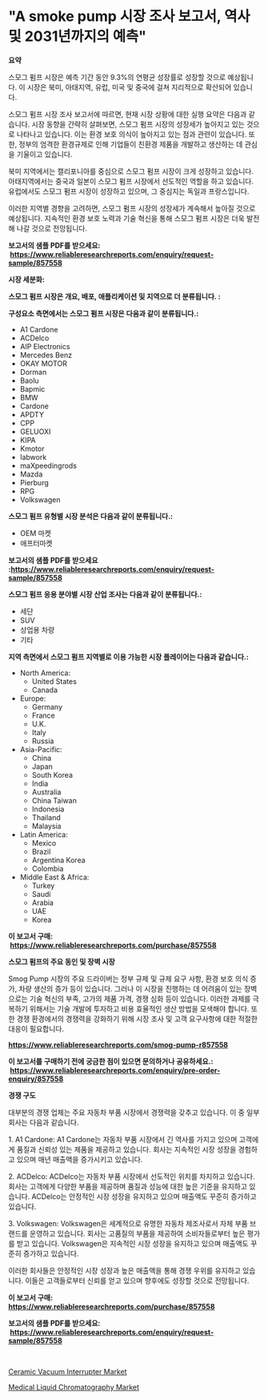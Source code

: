 <p><h1>"A smoke pump 시장 조사 보고서, 역사 및 2031년까지의 예측"</h1></p><p><strong>요약</strong></p>
<p><p>스모그 펌프 시장은 예측 기간 동안 9.3%의 연평균 성장률로 성장할 것으로 예상됩니다. 이 시장은 북미, 아태지역, 유럽, 미국 및 중국에 걸쳐 지리적으로 확산되어 있습니다.</p><p>스모그 펌프 시장 조사 보고서에 따르면, 현재 시장 상황에 대한 실행 요약은 다음과 같습니다. 시장 동향을 간략히 살펴보면, 스모그 펌프 시장의 성장세가 높아지고 있는 것으로 나타나고 있습니다. 이는 환경 보호 의식이 높아지고 있는 점과 관련이 있습니다. 또한, 정부의 엄격한 환경규제로 인해 기업들이 친환경 제품을 개발하고 생산하는 데 관심을 기울이고 있습니다.</p><p>북미 지역에서는 캘리포니아를 중심으로 스모그 펌프 시장이 크게 성장하고 있습니다. 아태지역에서는 중국과 일본이 스모그 펌프 시장에서 선도적인 역할을 하고 있습니다. 유럽에서도 스모그 펌프 시장이 성장하고 있으며, 그 중심지는 독일과 프랑스입니다. </p><p>이러한 지역별 경향을 고려하면, 스모그 펌프 시장의 성장세가 계속해서 높아질 것으로 예상됩니다. 지속적인 환경 보호 노력과 기술 혁신을 통해 스모그 펌프 시장은 더욱 발전해 나갈 것으로 전망됩니다.</p></p>
<p><strong>보고서의 샘플 PDF를 받으세요: &nbsp;<a href="https://www.reliableresearchreports.com/enquiry/request-sample/857558">https://www.reliableresearchreports.com/enquiry/request-sample/857558</a></strong></p>
<p><strong>시장 세분화:</strong></p>
<p><strong> 스모그 펌프 시장은 개요, 배포, 애플리케이션 및 지역으로 더 분류됩니다. :</strong></p>
<p><strong>구성요소 측면에서는 스모그 펌프 시장은 다음과 같이 분류됩니다.:</strong></p>
<p><ul><li>A1 Cardone</li><li>ACDelco</li><li>AIP Electronics</li><li>Mercedes Benz</li><li>OKAY MOTOR</li><li>Dorman</li><li>Baolu</li><li>Bapmic</li><li>BMW</li><li>Cardone</li><li>APDTY</li><li>CPP</li><li>GELUOXI</li><li>KIPA</li><li>Kmotor</li><li>labwork</li><li>maXpeedingrods</li><li>Mazda</li><li>Pierburg</li><li>RPG</li><li>Volkswagen</li></ul></p>
<p><strong> 스모그 펌프 유형별 시장 분석은 다음과 같이 분류됩니다.:</strong></p>
<p><ul><li>OEM 마켓</li><li>애프터마켓</li></ul></p>
<p><strong>보고서의 샘플 PDF를 받으세요 :<a href="https://www.reliableresearchreports.com/enquiry/request-sample/857558">https://www.reliableresearchreports.com/enquiry/request-sample/857558</a></strong></p>
<p><strong> 스모그 펌프 응용 분야별 시장 산업 조사는 다음과 같이 분류됩니다.:</strong></p>
<p><ul><li>세단</li><li>SUV</li><li>상업용 차량</li><li>기타</li></ul></p>
<p><strong>지역 측면에서 스모그 펌프 지역별로 이용 가능한 시장 플레이어는 다음과 같습니다.:</strong></p>
<p><ul>
    <li>
        North America:
        <ul>
            <li>United States</li>
            <li>Canada</li>
        </ul>
    </li>
    <li>
        Europe:
        <ul>
            <li>Germany</li>
            <li>France</li>
            <li>U.K.</li>
            <li>Italy</li>
            <li>Russia</li>
        </ul>
    </li>
    <li>
        Asia-Pacific:
        <ul>
            <li>China</li>
            <li>Japan</li>
            <li>South Korea</li>
            <li>India</li>
            <li>Australia</li>
            <li>China Taiwan</li>
            <li>Indonesia</li>
            <li>Thailand</li>
            <li>Malaysia</li>
        </ul>
    </li>
    <li>
        Latin America:
        <ul>
            <li>Mexico</li>
            <li>Brazil</li>
            <li>Argentina Korea</li>
            <li>Colombia</li>
        </ul>
    </li>
    <li>
        Middle East & Africa:
        <ul>
            <li>Turkey</li>
            <li>Saudi</li>
            <li>Arabia</li>
            <li>UAE</li>
            <li>Korea</li>
        </ul>
    </li>
    </ul></p>
<p><strong>이 보고서 구매: &nbsp;<a href="https://www.reliableresearchreports.com/purchase/857558">https://www.reliableresearchreports.com/purchase/857558</a></strong></p>
<p><strong>스모그 펌프의 주요 동인 및 장벽 시장</strong></p>
<p><p>Smog Pump 시장의 주요 드라이버는 정부 규제 및 규제 요구 사항, 환경 보호 의식 증가, 차량 생산의 증가 등이 있습니다. 그러나 이 시장을 진행하는 데 어려움이 있는 장벽으로는 기술 혁신의 부족, 고가의 제품 가격, 경쟁 심화 등이 있습니다. 이러한 과제를 극복하기 위해서는 기술 개발에 투자하고 비용 효율적인 생산 방법을 모색해야 합니다. 또한 경쟁 환경에서의 경쟁력을 강화하기 위해 시장 조사 및 고객 요구사항에 대한 적절한 대응이 필요합니다.</p></p>
<p><strong><a href="https://www.reliableresearchreports.com/smog-pump-r857558">https://www.reliableresearchreports.com/smog-pump-r857558</a></strong></p>
<p><strong>이 보고서를 구매하기 전에 궁금한 점이 있으면 문의하거나 공유하세요.: &nbsp;<a href="https://www.reliableresearchreports.com/enquiry/pre-order-enquiry/857558">https://www.reliableresearchreports.com/enquiry/pre-order-enquiry/857558</a></strong></p>
<p><strong>경쟁 구도</strong></p>
<p><p>대부분의 경쟁 업체는 주요 자동차 부품 시장에서 경쟁력을 갖추고 있습니다. 이 중 일부 회사는 다음과 같습니다.</p><p>1. A1 Cardone: A1 Cardone는 자동차 부품 시장에서 긴 역사를 가지고 있으며 고객에게 품질과 신뢰성 있는 제품을 제공하고 있습니다. 회사는 지속적인 시장 성장을 경험하고 있으며 매년 매출액을 증가시키고 있습니다.</p><p>2. ACDelco: ACDelco는 자동차 부품 시장에서 선도적인 위치를 차지하고 있습니다. 회사는 고객에게 다양한 부품을 제공하며 품질과 성능에 대한 높은 기준을 유지하고 있습니다. ACDelco는 안정적인 시장 성장을 유지하고 있으며 매출액도 꾸준히 증가하고 있습니다.</p><p>3. Volkswagen: Volkswagen은 세계적으로 유명한 자동차 제조사로서 자체 부품 브랜드를 운영하고 있습니다. 회사는 고품질의 부품을 제공하여 소비자들로부터 높은 평가를 받고 있습니다. Volkswagen은 지속적인 시장 성장을 유지하고 있으며 매출액도 꾸준히 증가하고 있습니다.</p><p>이러한 회사들은 안정적인 시장 성장과 높은 매출액을 통해 경쟁 우위를 유지하고 있습니다. 이들은 고객들로부터 신뢰를 얻고 있으며 향후에도 성장할 것으로 전망됩니다.</p></p>
<p><strong>이 보고서 구매: &nbsp; <a href="https://www.reliableresearchreports.com/purchase/857558">https://www.reliableresearchreports.com/purchase/857558</a></strong></p>
<p><strong>보고서의 샘플 PDF를 받으세요: &nbsp;<a href="https://www.reliableresearchreports.com/enquiry/request-sample/857558">https://www.reliableresearchreports.com/enquiry/request-sample/857558</a></strong><strong></strong></p>
<p>&nbsp;</p>
<p><p><a href="https://cute-banjo-8ca.notion.site/Ceramic-Vacuum-Interrupter-Market-Research-Report-Its-History-and-Forecast-2024-to-2031-11735b800f4840948a5c19d7f9179011">Ceramic Vacuum Interrupter Market</a></p><p><a href="https://github.com/lataunyatinikmelvin59ilbd0dv/Market-Research-Report-List-2/blob/main/medical-liquid-chromatography-market.md">Medical Liquid Chromatography Market</a></p></p>